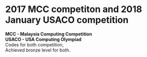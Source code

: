 # 2017 MCC competiton and 2018 January USACO competition 
**MCC - Malaysia Computing Competition**  
**USACO - USA Computing Olympiad**  
Codes for both competition,  
Achieved bronze level for both.
